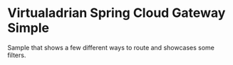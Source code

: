 # Virtualadrian Spring Cloud Gateway Simple

Sample that shows a few different ways to route and showcases some filters.

 
